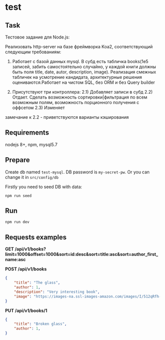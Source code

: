 # test

## Task
Тестовое задание для Node.js:

Реализовать http-server на базе фреймворка Koa2, соответствующий следующим требованиям: 

1) Работает с базой данных mysql. В субд есть табличка books(1e5 записей, забить самостоятельно случайно, у каждой книги должны быть поля title, date, autor, description, image). Реализация смежных  табличек на усмотрение кандидата, архитектурные решения оцениваются.Работает на чистом SQL, без ORM и без Query builder

2) Присутствуют три контроллера:
  2.1)  Добавляет записи в субд
  2.2)  Отдает. Сделать возможность сортировки|фильтрация по всем возможным полям, возможность порционного получения с оффсетом
  2.3)  Изменяет

замечание к 2.2 - приветствуются варианты кэширования

## Requirements
nodejs 8+, npm, mysql5.7

## Prepare
Create db named `test-mysql`. DB password is `my-secret-pw`. Or you can change it in `src/config/db`

Firstly you need to seed DB with data:
```
npm run seed
```

## Run
```
npm run dev
```

## Requests examples
**GET /api/v1/books?limit=1000&offset=1000&sort=id:desc&sort=title:asc&sort=author_first_name:asc**

**POST /api/v1/books**
```json
{
	"title": "The glass",
	"author": 1,
	"description": "Very interesting book",
	"image": "https://images-na.ssl-images-amazon.com/images/I/512qRfh-bKL._SL1119_.jpg"
}
```

**PUT /api/v1/books/1**
```json
{
	"title": "Broken glass",
	"author": 1,
}
